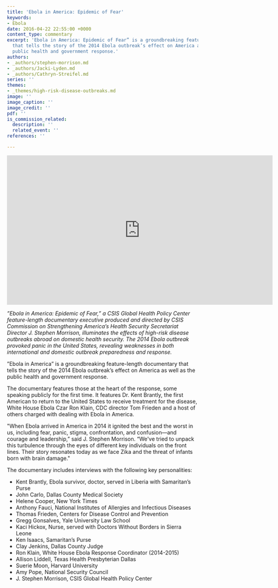```yaml
---
title: 'Ebola in America: Epidemic of Fear'
keywords:
- Ebola
date: 2016-04-22 22:55:00 +0000
content_type: commentary
excerpt: 'Ebola in America: Epidemic of Fear” is a groundbreaking feature-length documentary
  that tells the story of the 2014 Ebola outbreak’s effect on America as well as the
  public health and government response.'
authors:
- _authors/stephen-morrison.md
- _authors/Jacki-Lyden.md
- _authors/Cathryn-Streifel.md
series: ''
themes:
- _themes/high-risk-disease-outbreaks.md
image: ''
image_caption: ''
image_credit: ''
pdf: ''
is_commission_related:
  description: ''
  related_event: ''
references: ''

---
```

<div class="video-wrapper post-feature-video">
<iframe width="700" height="394" src="https://www.youtube.com/embed/cQvgYxn3Neo" frameborder="0" allow="autoplay; encrypted-media" allowfullscreen></iframe>
</div>

_”Ebola in America: Epidemic of Fear,” a CSIS Global Health Policy Center feature-length documentary executive produced and directed by CSIS Commission on Strengthening America’s Health Security Secretariat Director J. Stephen Morrison, illuminates the effects of high-risk disease outbreaks abroad on domestic health security. The 2014 Ebola outbreak provoked panic in the United States, revealing weaknesses in both international and domestic outbreak preparedness and response._

”Ebola in America” is a groundbreaking feature-length documentary that tells the story of the 2014 Ebola outbreak’s effect on America as well as the public health and government response.

The documentary features those at the heart of the response, some speaking publicly for the first time. It features Dr. Kent Brantly, the first American to return to the United States to receive treatment for the disease, White House Ebola Czar Ron Klain, CDC director Tom Frieden and a host of others charged with dealing with Ebola in America.

"When Ebola arrived in America in 2014 it ignited the best and the worst in us, including fear, panic, stigma, confrontation, and confusion—and courage and leadership,” said J. Stephen Morrison. “We've tried to unpack this turbulence through the eyes of different key individuals on the front lines. Their story resonates today as we face Zika and the threat of infants born with brain damage."

  
The documentary includes interviews with the following key personalities:

* Kent Brantly, Ebola survivor, doctor, served in Liberia with Samaritan’s Purse
* John Carlo, Dallas County Medical Society
* Helene Cooper, New York Times
* Anthony Fauci, National Institutes of Allergies and Infectious Diseases
* Thomas Frieden, Centers for Disease Control and Prevention
* Gregg Gonsalves, Yale University Law School
* Kaci Hickox, Nurse, served with Doctors Without Borders in Sierra Leone
* Ken Isaacs, Samaritan’s Purse
* Clay Jenkins, Dallas County Judge
* Ron Klain, White House Ebola Response Coordinator (2014-2015)
* Allison Liddell, Texas Health Presbyterian Dallas
* Suerie Moon, Harvard University
* Amy Pope, National Security Council
* J. Stephen Morrison, CSIS Global Health Policy Center